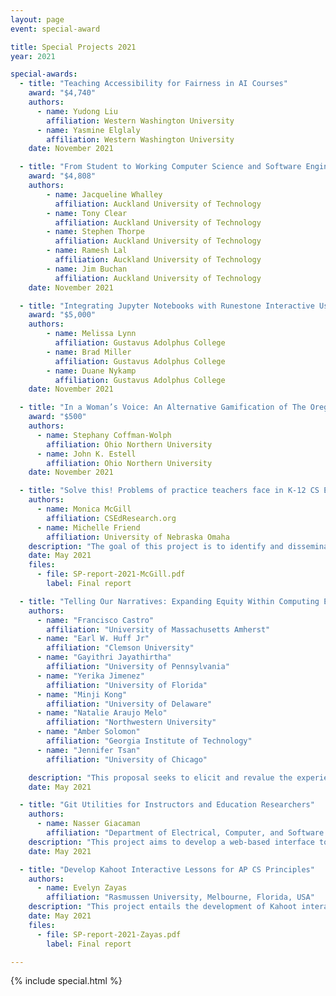 ```yaml
---
layout: page
event: special-award

title: Special Projects 2021
year: 2021

special-awards:
  - title: "Teaching Accessibility for Fairness in AI Courses"
    award: "$4,740"
    authors:
      - name: Yudong Liu
        affiliation: Western Washington University
      - name: Yasmine Elglaly
        affiliation: Western Washington University
    date: November 2021

  - title: "From Student to Working Computer Science and Software Engineering Professional: Bridging the Gap"
    award: "$4,808"
    authors:
        - name: Jacqueline Whalley
          affiliation: Auckland University of Technology
        - name: Tony Clear
          affiliation: Auckland University of Technology
        - name: Stephen Thorpe
          affiliation: Auckland University of Technology
        - name: Ramesh Lal
          affiliation: Auckland University of Technology
        - name: Jim Buchan
          affiliation: Auckland University of Technology
    date: November 2021

  - title: "Integrating Jupyter Notebooks with Runestone Interactive Using Doenet"
    award: "$5,000"
    authors:
        - name: Melissa Lynn
          affiliation: Gustavus Adolphus College
        - name: Brad Miller
          affiliation: Gustavus Adolphus College
        - name: Duane Nykamp
          affiliation: Gustavus Adolphus College
    date: November 2021

  - title: "In a Woman’s Voice: An Alternative Gamification of The Oregon Trail"
    award: "$500"
    authors:
      - name: Stephany Coffman-Wolph
        affiliation: Ohio Northern University
      - name: John K. Estell
        affiliation: Ohio Northern University
    date: November 2021

  - title: "Solve this! Problems of practice teachers face in K-12 CS Education"
    authors:
      - name: Monica McGill
        affiliation: CSEdResearch.org
      - name: Michelle Friend
        affiliation: University of Nebraska Omaha
    description: "The goal of this project is to identify and disseminate a robust inventory of the problems of practice that primary and secondary teachers experience when teaching computer science (CS) in order to guide the development of CS education research and professional development support."
    date: May 2021
    files:
      - file: SP-report-2021-McGill.pdf
        label: Final report

  - title: "Telling Our Narratives: Expanding Equity Within Computing Education"
    authors:
      - name: "Francisco Castro"
        affiliation: "University of Massachusetts Amherst"
      - name: "Earl W. Huff Jr"
        affiliation: "Clemson University"
      - name: "Gayithri Jayathirtha"
        affiliation: "University of Pennsylvania"
      - name: "Yerika Jimenez"
        affiliation: "University of Florida"
      - name: "Minji Kong"
        affiliation: "University of Delaware"
      - name: "Natalie Araujo Melo"
        affiliation: "Northwestern University"
      - name: "Amber Solomon"
        affiliation: "Georgia Institute of Technology"
      - name: "Jennifer Tsan"
        affiliation: "University of Chicago"

    description: "This proposal seeks to elicit and revalue the experiences of members of the CEd community that are often forced to the margins, to unpack what issues of equity they face and their aspirations of a CEd space. In doing so, we aim to render their stories, contributions, and aspirations visible."
    date: May 2021

  - title: "Git Utilities for Instructors and Education Researchers"
    authors:
      - name: Nasser Giacaman
        affiliation: "Department of Electrical, Computer, and Software Engineering University of Auckland, Auckland, New Zealand"
    description: "This project aims to develop a web-based interface to make it easier for staff and students to use GiT repositories for educational purposes.  The web application will allow mass-uploads, email all students, generate statistics and reports to analyse student data."
    date: May 2021

  - title: "Develop Kahoot Interactive Lessons for AP CS Principles"
    authors:
      - name: Evelyn Zayas
        affiliation: "Rasmussen University, Melbourne, Florida, USA"
    description: "This project entails the development of Kahoot interactive lessons that AP CS teachers can assign to students to teach, reinforce, and assess important computer science and programming concepts. These interactive lessons will consist of terminology, a video to explain the concept(s), and checks for understanding in the form of multiple choice, true/false, and puzzle type questions."
    date: May 2021
    files:
      - file: SP-report-2021-Zayas.pdf
        label: Final report

---
```


{% include special.html %}
